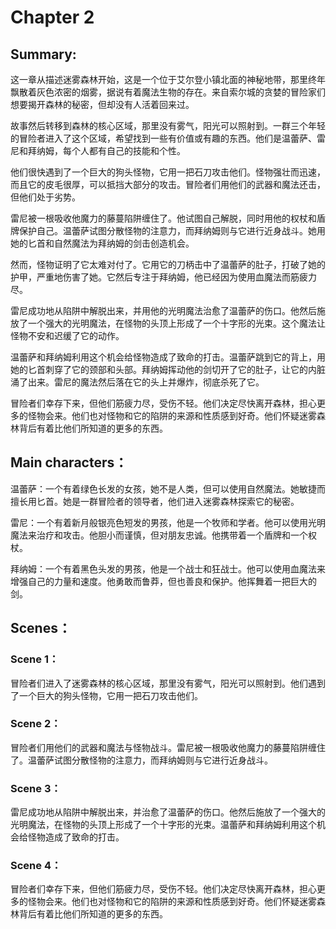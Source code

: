 # Chapter 2

## Summary:

这一章从描述迷雾森林开始，这是一个位于艾尔登小镇北面的神秘地带，那里终年飘散着灰色浓密的烟雾，据说有着魔法生物的存在。来自索尔城的贪婪的冒险家们想要揭开森林的秘密，但却没有人活着回来过。

故事然后转移到森林的核心区域，那里没有雾气，阳光可以照射到。一群三个年轻的冒险者进入了这个区域，希望找到一些有价值或有趣的东西。他们是温蕾萨、雷尼和拜纳姆，每个人都有自己的技能和个性。

他们很快遇到了一个巨大的狗头怪物，它用一把石刀攻击他们。怪物强壮而迅速，而且它的皮毛很厚，可以抵挡大部分的攻击。冒险者们用他们的武器和魔法还击，但他们处于劣势。

雷尼被一根吸收他魔力的藤蔓陷阱缠住了。他试图自己解脱，同时用他的权杖和盾牌保护自己。温蕾萨试图分散怪物的注意力，而拜纳姆则与它进行近身战斗。她用她的匕首和自然魔法为拜纳姆的剑击创造机会。

然而，怪物证明了它太难对付了。它用它的刀柄击中了温蕾萨的肚子，打破了她的护甲，严重地伤害了她。它然后专注于拜纳姆，他已经因为使用血魔法而筋疲力尽。

雷尼成功地从陷阱中解脱出来，并用他的光明魔法治愈了温蕾萨的伤口。他然后施放了一个强大的光明魔法，在怪物的头顶上形成了一个十字形的光束。这个魔法让怪物不安和迟缓了它的动作。

温蕾萨和拜纳姆利用这个机会给怪物造成了致命的打击。温蕾萨跳到它的背上，用她的匕首刺穿了它的颈部和头部。拜纳姆挥动他的剑切开了它的肚子，让它的内脏涌了出来。雷尼的魔法然后落在它的头上并爆炸，彻底杀死了它。

冒险者们幸存下来，但他们筋疲力尽，受伤不轻。他们决定尽快离开森林，担心更多的怪物会来。他们也对怪物和它的陷阱的来源和性质感到好奇。他们怀疑迷雾森林背后有着比他们所知道的更多的东西。

## Main characters：

温蕾萨：一个有着绿色长发的女孩，她不是人类，但可以使用自然魔法。她敏捷而擅长用匕首。她是一群冒险者的领导者，他们进入迷雾森林探索它的秘密。

雷尼：一个有着新月般银亮色短发的男孩，他是一个牧师和学者。他可以使用光明魔法来治疗和攻击。他胆小而谨慎，但对朋友忠诚。他携带着一个盾牌和一个权杖。

拜纳姆：一个有着黑色头发的男孩，他是一个战士和狂战士。他可以使用血魔法来增强自己的力量和速度。他勇敢而鲁莽，但也善良和保护。他挥舞着一把巨大的剑。

## Scenes：

### Scene 1：

冒险者们进入了迷雾森林的核心区域，那里没有雾气，阳光可以照射到。他们遇到了一个巨大的狗头怪物，它用一把石刀攻击他们。

### Scene 2：

冒险者们用他们的武器和魔法与怪物战斗。雷尼被一根吸收他魔力的藤蔓陷阱缠住了。温蕾萨试图分散怪物的注意力，而拜纳姆则与它进行近身战斗。

### Scene 3：

雷尼成功地从陷阱中解脱出来，并治愈了温蕾萨的伤口。他然后施放了一个强大的光明魔法，在怪物的头顶上形成了一个十字形的光束。温蕾萨和拜纳姆利用这个机会给怪物造成了致命的打击。

### Scene 4：

冒险者们幸存下来，但他们筋疲力尽，受伤不轻。他们决定尽快离开森林，担心更多的怪物会来。他们也对怪物和它的陷阱的来源和性质感到好奇。他们怀疑迷雾森林背后有着比他们所知道的更多的东西。

